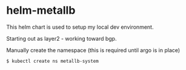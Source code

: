 # helm-metallb
This helm chart is used to setup my local dev environment.

Starting out as layer2 - working toward bgp.

Manually create the namespace (this is required until argo is in place)
```bash
$ kubectl create ns metallb-system
```